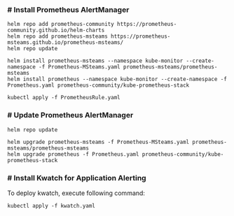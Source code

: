 ### # Install Prometheus AlertManager

```
helm repo add prometheus-community https://prometheus-community.github.io/helm-charts
helm repo add prometheus-msteams https://prometheus-msteams.github.io/prometheus-msteams/
helm repo update
```
```
helm install prometheus-msteams --namespace kube-monitor --create-namespace -f Prometheus-MSteams.yaml prometheus-msteams/prometheus-msteams
helm install prometheus --namespace kube-monitor --create-namespace -f Prometheus.yaml prometheus-community/kube-prometheus-stack 
```
```
kubectl apply -f PrometheusRule.yaml
```
### # Update Prometheus AlertManager
```
helm repo update
```
```
helm upgrade prometheus-msteams -f Prometheus-MSteams.yaml prometheus-msteams/prometheus-msteams
helm upgrade prometheus -f Prometheus.yaml prometheus-community/kube-prometheus-stack 
```
### # Install Kwatch for Application Alerting

To deploy kwatch, execute following command:
```
kubectl apply -f kwatch.yaml
```
